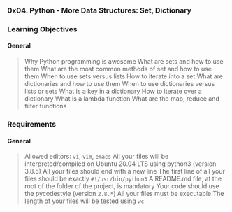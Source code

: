 ### 0x04. Python - More Data Structures: Set, Dictionary

### Learning Objectives

#### General
>   Why Python programming is awesome
>   What are sets and how to use them
>   What are the most common methods of set and how to use them
>   When to use sets versus lists
>   How to iterate into a set
>   What are dictionaries and how to use them
>   When to use dictionaries versus lists or sets
>   What is a key in a dictionary
>   How to iterate over a dictionary
>   What is a lambda function
>   What are the map, reduce and filter functions

### Requirements
#### General
>   Allowed editors: `vi`, `vim`, `emacs`
>   All your files will be interpreted/compiled on Ubuntu 20.04 LTS using python3 (version 3.8.5)
>   All your files should end with a new line
>   The first line of all your files should be exactly `#!/usr/bin/python3`
>   A README.md file, at the root of the folder of the project, is mandatory
>   Your code should use the pycodestyle (version `2.8.*`)
>   All your files must be executable
>   The length of your files will be tested using `wc`
